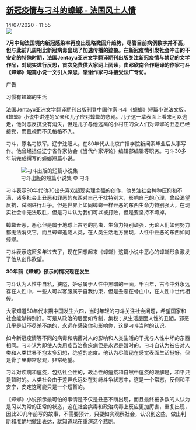 <!--1594727713000-->
[新冠疫情与刁斗的蟑螂 - 法国风土人情](http://www.rfi.fr//cn/contenu/20200714-%E6%96%B0%E5%AF%A1%E7%96%AB%E6%83%85%E4%B8%8E%E5%88%81%E6%96%97%E7%9A%84%E8%9F%91%E8%9E%82)
------

<div>14/07/2020 - 11:55</div><img src="https://s.rfi.fr/media/display/47b55cba-c5bc-11ea-9c96-005056bf87d6/w:310/p:16x9/les-blattes-552x340%20%281%29.jpg"><p><strong>7月中旬法国境内新冠感染率再度出现略微回升趋势，尽管目前病例数字并不高，但与此前几周相比新冠病毒出现了加速传播的迹象。在新冠疫情引发社会冲击的不安定的特殊时期，法国Jentayu亚洲文学翻译期刊出版关注新冠疫情与禁足的文学作品，对现实进行反思，首次免费供大家网上阅读，由邓欣南合作翻译的作家刁斗《蟑螂》短篇小说一文引人深思，感谢作家刁斗接受法广专访。</strong></p><div class="t-content__body u-clearfix"><div class="m-interstitial"><div class="m-interstitial__ad"><divclass="m-block-ad "data-tms-ad-type="box"data-tms-ad-status="idle"data-tms-ad-pos="1"><div class="m-block-ad__label">广告</div><div class="m-block-ad__content"></div></div></div></div><p>习惯有蟑螂的生活</p><p><a target="_blank" href="http://editions-jentayu.fr/nos-publications/#numero-covid-19">法国Jentayu亚洲文学翻译期刊</a>出版刊登中国作家刁斗《蟑螂》短篇小说法文版。《蟑螂》小说中讲述的父亲和儿子应对蟑螂的悲剧。儿子这一辈表面上看来可以逃走，他对恶反抗没有消失，但是儿子与他逃离的小村庄的众人们对蟑螂的丑恶已经接受，而且视而不见格格不入。</p><p>刁斗，原名刁铁军。辽宁沈阳人。在80年代从北京广播学院新闻系毕业后从事写作。他曾经担任辽宁省作家协会《当代作家评论》编辑部编辑等职务。刁斗30多年前完成撰写的蟑螂短篇小说。</p><div class="m-em-image"><figure class="m-figure m-figure--original"><div class="m-figure__img-wrapper"><img src="data:image/gif;base64,R0lGODlhAQABAIAAAAAAAP///yH5BAEAAAAALAAAAAABAAEAAAIBRAA7" alt="刁斗出版的短篇小说集"class="m-figure__img"     data-lazyloaded="image-formats"data-image-dataset="{&quot;url&quot;:&quot;https:\/\/s.rfi.fr\/media\/display\/6e02166a-c5b7-11ea-8973-005056bf87d6\/&quot;,&quot;filename&quot;:&quot;Net%20Diaodou%20IMG_9369.jpg&quot;,&quot;ratio&quot;:null,&quot;displayFormat&quot;:&quot;original&quot;}"/><noscript><img src="https://s.rfi.fr/media/display/6e02166a-c5b7-11ea-8973-005056bf87d6/Net%20Diaodou%20IMG_9369.jpg" alt="刁斗出版的短篇小说集"class="m-figure__img"/></noscript>    </div><figcaption class="m-figure__caption"><span class="m-figure__caption__legend">刁斗出版的短篇小说集</span>                <span class="m-figure__caption__credits">© 刁斗</span>            </figcaption></figure></div><p>刁斗表示90年代他30出头喜欢超现实理念强的创作，他关注社会种种压抑和不满，诸多社会上丑恶和罪恶的东西对自己干扰特别大，影响自己的心理，曾经渴望反抗，试图进行斗争。但是世界上如同蟑螂一样丑恶的东西生命力特别强大，在现实社会中无法取胜，但是刁斗认为我们可以被打败，但是要坚持不垮掉。</p><p>蟑螂丑恶，恶心但是属于地球上古老的昆虫，生命力特别顽强，无论人们如何努力都无法消灭它，而且蟑螂追随人类，在人类生活地方出现，人性中丑恶的东西如同蟑螂。</p><p>刁斗表示这麽多年过去了，现在回想起来《蟑螂》这篇小说中恶心的蟑螂形象激发了他从创作欲望。</p><p><strong>30年前《蟑螂》预示的情况现在发生</strong></p><p>刁斗认为人性中自私，狭隘，妒忌属于人性中黑暗的一面，千百年，古今中外永远存在人性中，一些人可以客服属于自我约束，但是丑恶在骨血中，在人性中世代相传。</p><p>大家知道80年代末期中国发生六四，当时年轻的刁斗关注社会问题，希望国家和社会能够特别好。可是从政治的层面如专制，集权 ; 从生活层面人性的丑陋，邪恶几乎是赶不尽杀不绝的，永远在感染你和影响你，这是刁斗当时的认识。</p><p>如今新冠疫情等不同的病毒和病菌对人的影响和人类生活的干扰与人性中坏的东西相同。刁斗认为即使人类用疫苗治愈疾病但是永远是暂时的。刁斗自认为被告对人类和人类世界不抱太多幻想，绝望的态度。他认为尽管现在感觉表面生活挺好，但是骨子里非常悲观，非常绝望。</p><p>刁斗对疾病和瘟疫，包括社会性的，政治性的瘟疫和自然中瘟疫的理解是，和平只是暂时的。人类社会由于差异永远处在对峙斗争状态中，这是一个常态，反倒和平安宁，安定这可能只是一个短暂的。</p><p>《蟑螂》小说预示最可怕的事情是不仅是丑恶不断出现，而且最终被多数的人认为是习以为常的正常的状态，这在社会病毒和政治病毒上反应更加厉害，重复出现，因此20几年前写的故事，不需要预计，只要如实观察社会，认识到这些，做出判断和准确地做出表达，就知道现在重演这个悲剧。</p><p> </p><p> </p><div class="o-self-promo o-self-promo--nl o-self-promo--hidden" data-selfpromo-newsletter></div><div class="o-self-promo o-self-promo--app o-self-promo--hidden" data-selfpromo-app></div></div>
